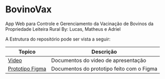 # BovinoVax
App Web para Controle e Gerenciamento da Vacinação de Bovinos da Propriedade Leiteira Rural
By: Lucas, Matheus e Adriel

A Estrutura do repositório pode ser vista a seguir:

| Topico                                                | Descrição                                                    |
| ----------------------------------------------------- | ------------------------------------------------------------ |
| [Video](./video)                                     | Documentos do video de apresentação                         |
| [Prototipo Figma](./Figma)                         | Documentos do prototipo feito com o Figma                |
